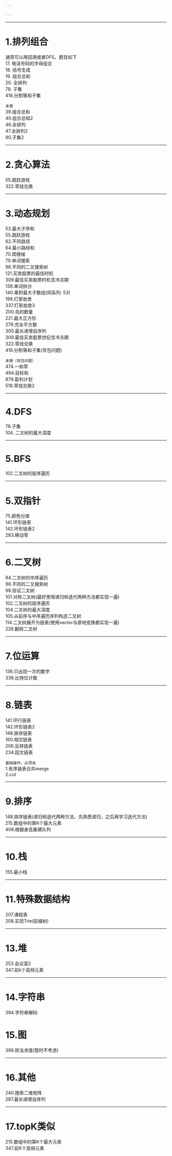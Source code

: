```yaml
---
 
---
```




---
# 1.排列组合
通常可以用回溯或者DFS，题目如下  
17. 电话号码的字母组合  
18. 括号生成  
19. 组合总和  
20. 全排列  
78. 子集  
416.分割等和子集  


`未做`  
39.组合总和  
40.组合总和2  
46.全排列  
47.全排列2  
90.子集2

---
# 2.贪心算法
55.跳跃游戏  
322.零钱兑换  


---
# 3.动态规划
53.最大子序和  
55.跳跃游戏  
62.不同路径  
64.最小路经和  
70.爬楼梯  
79.单词搜索  
96.不同的二叉搜索树  
121.买卖股票的最佳时机  
309.最佳买卖股票时机含冷冻期  
139.单词拆分  
140.乘积最大子数组(同系列: 53)  
198.打家劫舍  
337.打家劫舍3   
200.岛的数量  
221.最大正方形  
279.完全平方数  
300.最长递增自序列  
309.最佳买卖股票世纪含冷冻期  
322.零钱兑换  
416.分割等和子集(背包问题)  

```未做（背包问题）```  
474.一和零  
494.目标和  
879.盈利计划  
518.零钱兑换2  





---
# 4.DFS
78.子集  
104. 二叉树的最大深度  

--- 
# 5.BFS
102.二叉树的层序遍历

---
# 5.双指针
75.颜色分类  
141.环形链表  
142.环形链表2  
283.移动零  



---
# 6.二叉树
94.二叉树的中序遍历  
96.不同的二叉搜索树  
98.验证二叉树  
101.对称二叉树(最好使用递归和迭代两种方法都实现一遍)  
102.二叉树的层序遍历  
104.二叉树的最大深度  
105.从前序与中序遍历序列构造二叉树  
114.二叉树展开为链表(使用vector与原地变换都实现一遍)  
226.翻转二叉树


---
# 7.位运算
136.只出现一次的数字   
338.比特位计数  


---
# 8.链表
141.环行链表  
142.环形链表2  
148.排序链表  
160.相交链表  
206.反转链表  
234.回文链表  

`基础操作，必须会`  
1.有序链表合并merge  
2.cut

---
# 9.排序
148.排序链表(递归和迭代两种方法，先熟悉递归，之后再学习迭代方法)  
215.数组中的第K个最大元素  
406.根据身高重建队列  


---
# 10.栈
155.最小栈  


---
# 11.特殊数据结构
207.课程表  
208.实现Trie(前缀树)

---
# 13.堆
253.会议室2   
347.前k个高频元素  


---
# 14.字符串
394.字符串解码  


# 15.图
399.除法求值(暂时不考虑)  


---
# 16.其他
240.搜索二维矩阵  
287.最长递增自序列  

---
# 17.topK类似
215.数组中的第K个最大元素  
347.前K个高频元素  